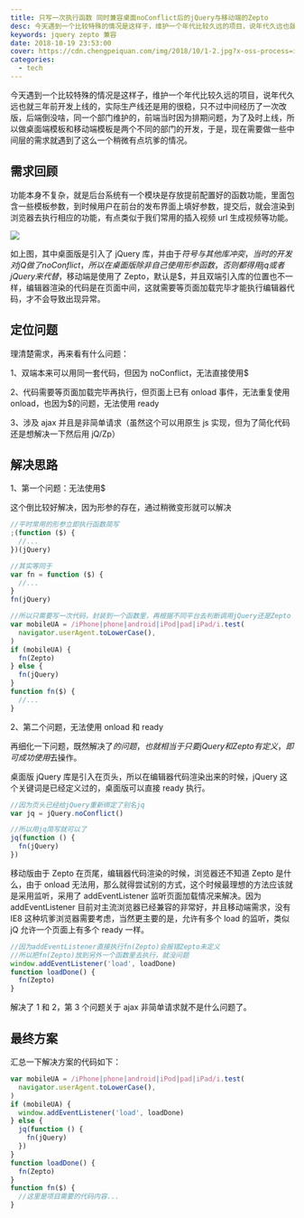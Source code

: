 ```yaml
---
title: 只写一次执行函数 同时兼容桌面noConflict后的jQuery与移动端的Zepto
desc: 今天遇到一个比较特殊的情况是这样子，维护一个年代比较久远的项目，说年代久远也就三年前开发上线的，实际生产线还是用的很稳，只不过中间经历了一次改版，后端倒没啥，同一个部门维护的，前端当时因为排期问题，为了及时上线，所以做桌面端模板和移动端模板是两个不同的部门的开发，于是，现在需要做一些中间层的需求就遇到了这么一个稍微有点坑爹的情况。
keywords: jquery zepto 兼容
date: 2018-10-19 23:53:00
cover: https://cdn.chengpeiquan.com/img/2018/10/1-2.jpg?x-oss-process=image/interlace,1
categories:
  - tech
---
```


今天遇到一个比较特殊的情况是这样子，维护一个年代比较久远的项目，说年代久远也就三年前开发上线的，实际生产线还是用的很稳，只不过中间经历了一次改版，后端倒没啥，同一个部门维护的，前端当时因为排期问题，为了及时上线，所以做桌面端模板和移动端模板是两个不同的部门的开发，于是，现在需要做一些中间层的需求就遇到了这么一个稍微有点坑爹的情况。

## 需求回顾

功能本身不复杂，就是后台系统有一个模块是存放提前配置好的函数功能，里面包含一些模板参数，到时候用户在前台的发布界面上填好参数，提交后，就会渲染到浏览器去执行相应的功能，有点类似于我们常用的插入视频 url 生成视频等功能。

![](https://cdn.chengpeiquan.com/img/2018/10/1-1.jpg?x-oss-process=image/interlace,1)

如上图，其中桌面版是引入了 jQuery 库，并由于$符号与其他库冲突，当时的开发对jQ做了noConflict，所以在桌面版除非自己使用形参函数，否则都得用jq或者jQuery来代替$，移动端是使用了 Zepto，默认是$，并且双端引入库的位置也不一样，编辑器渲染的代码是在页面中间，这就需要等页面加载完毕才能执行编辑器代码，才不会导致出现异常。

## 定位问题

理清楚需求，再来看有什么问题：

1、双端本来可以用同一套代码，但因为 noConflict，无法直接使用$

2、代码需要等页面加载完毕再执行，但页面上已有 onload 事件，无法重复使用 onload，也因为$的问题，无法使用 ready

3、涉及 ajax 并且是非简单请求（虽然这个可以用原生 js 实现，但为了简化代码还是想解决一下然后用 jQ/Zp）

## 解决思路

1、第一个问题：无法使用$

这个倒比较好解决，因为形参的存在，通过稍微变形就可以解决

```javascript
//平时常用的形参立即执行函数简写
;(function ($) {
  //...
})(jQuery)

//其实等同于
var fn = function ($) {
  //...
}
fn(jQuery)

//所以只需要写一次代码，封装到一个函数里，再根据不同平台去判断调用jQuery还是Zepto
var mobileUA = /iPhone|phone|android|iPod|pad|iPad/i.test(
  navigator.userAgent.toLowerCase(),
)
if (mobileUA) {
  fn(Zepto)
} else {
  fn(jQuery)
}
function fn($) {
  //...
}
```

2、第二个问题，无法使用 onload 和 ready

再细化一下问题，既然解决了$的问题，也就相当于只要jQuery和Zepto有定义，即可成功使用$去操作。

桌面版 jQuery 库是引入在页头，所以在编辑器代码渲染出来的时候，jQuery 这个关键词是已经定义过的，桌面版可以直接 ready 执行。

```javascript
//因为页头已经给jQuery重新绑定了别名jq
var jq = jQuery.noConflict()

//所以用jq简写就可以了
jq(function () {
  fn(jQuery)
})
```

移动版由于 Zepto 在页尾，编辑器代码渲染的时候，浏览器还不知道 Zepto 是什么，由于 onload 无法用，那么就得尝试别的方式，这个时候最理想的方法应该就是采用监听，采用了 addEventListener 监听页面加载情况来解决。因为 addEventListener 目前对主流浏览器已经兼容的非常好，并且移动端需求，没有 IE8 这种坑爹浏览器需要考虑，当然更主要的是，允许有多个 load 的监听，类似 jQ 允许一个页面上有多个 ready 一样。

```javascript
//因为addEventListener直接执行fn(Zepto)会报错Zepto未定义
//所以把fn(Zepto)放到另外一个函数里去执行，就没问题
window.addEventListener('load', loadDone)
function loadDone() {
  fn(Zepto)
}
```

解决了 1 和 2，第 3 个问题关于 ajax 非简单请求就不是什么问题了。

## 最终方案

汇总一下解决方案的代码如下：

```javascript
var mobileUA = /iPhone|phone|android|iPod|pad|iPad/i.test(
  navigator.userAgent.toLowerCase(),
)
if (mobileUA) {
  window.addEventListener('load', loadDone)
} else {
  jq(function () {
    fn(jQuery)
  })
}
function loadDone() {
  fn(Zepto)
}
function fn($) {
  //这里是项目需要的代码内容...
}
```
